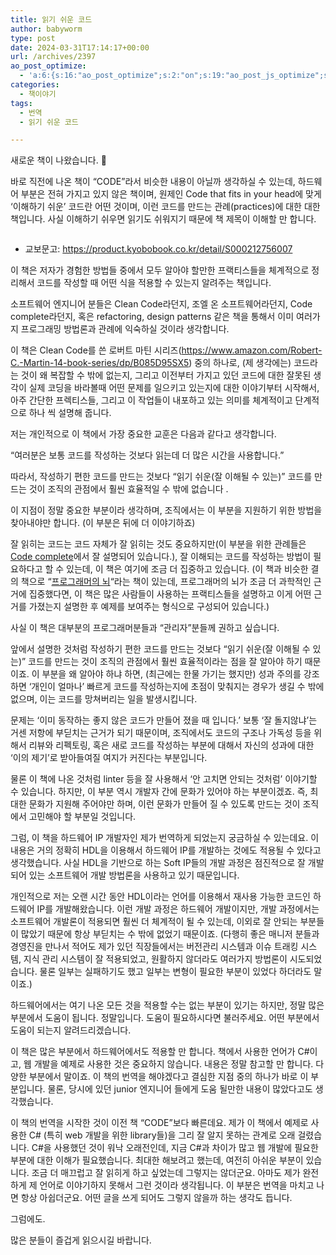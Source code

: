 ```yaml
---
title: 읽기 쉬운 코드
author: babyworm
type: post
date: 2024-03-31T17:14:17+00:00
url: /archives/2397
ao_post_optimize:
  - 'a:6:{s:16:"ao_post_optimize";s:2:"on";s:19:"ao_post_js_optimize";s:2:"on";s:20:"ao_post_css_optimize";s:2:"on";s:12:"ao_post_ccss";s:2:"on";s:16:"ao_post_lazyload";s:2:"on";s:15:"ao_post_preload";s:0:"";}'
categories:
  - 책이야기
tags:
  - 번역
  - 읽기 쉬운 코드

---
```

새로운 책이 나왔습니다. 🙂

바로 직전에 나온 책이 &#8220;CODE&#8221;라서 비슷한 내용이 아닐까 생각하실 수 있는데, 하드웨어 부분은 전혀 가지고 있지 않은 책이며, 원제인 Code that fits in your head에 맞게 &#8216;이해하기 쉬운&#8217; 코드란 어떤 것이며, 이런 코드를 만드는 관례(practices)에 대한 대한 책입니다. 사실 이해하기 쉬우면 읽기도 쉬워지기 때문에 책 제목이 이해할 만 합니다. <figure class="wp-block-image size-large">

<img decoding="async" src="https://i0.wp.com/contents.kyobobook.co.kr/sih/fit-in/458x0/pdt/9791140708963.jpg?w=625&#038;ssl=1" alt="" data-recalc-dims="1" /> </figure> 

  * 교보문고: https://product.kyobobook.co.kr/detail/S000212756007

이 책은 저자가 경험한 방법들 중에서 모두 알아야 할만한 프랙티스들을 체계적으로 정리해서 코드를 작성할 때 어떤 식을 적용할 수 있는지 알려주는 책입니다. 

소프트웨어 엔지니어 분들은 Clean Code라던지, 조엘 온 소프트웨어라던지, Code complete라던지, 혹은 refactoring, design patterns 같은 책을 통해서 이미 여러가지 프로그래밍 방법론과 관례에 익숙하실 것이라 생각합니다. 

이 책은 Clean Code를 쓴 로버트 마틴 시리즈(https://www.amazon.com/Robert-C.-Martin-14-book-series/dp/B085D95SX5) 중의 하나로, (제 생각에는) 코드라는 것이 왜 복잡할 수 밖에 없는지, 그리고 이전부터 가지고 있던 코드에 대한 잘못된 생각이 실제 코딩을 바라볼때 어떤 문제를 일으키고 있는지에 대한 이야기부터 시작해서, 아주 간단한 프렉티스들, 그리고 이 작업들이 내포하고 있는 의미를 체계적이고 단계적으로 하나 씩 설명해 줍니다. 

저는 개인적으로 이 책에서 가장 중요한 교훈은 다음과 같다고 생각합니다.

&#8220;여러분은 보통 코드를 작성하는 것보다 읽는데 더 많은 시간을 사용합니다.&#8221;

따라서, 작성하기 편한 코드를 만드는 것보다 &#8220;읽기 쉬운(잘 이해될 수 있는)&#8221; 코드를 만드는 것이 조직의 관점에서 훨씬 효율적일 수 밖에 없습니다 .

이 지점이 정말 중요한 부분이라 생각하며, 조직에서는 이 부분을 지원하기 위한 방법을 찾아내야만 합니다. (이 부분은 뒤에 더 이야기하죠)

잘 읽히는 코드는 코드 자체가 잘 읽히는 것도 중요하지만(이 부분을 위한 관례들은 [Code complete][1]에서 잘 설명되어 있습니다.), 잘 이해되는 코드를 작성하는 방법이 필요하다고 할 수 있는데, 이 책은 여기에 조금 더 집중하고 있습니다. (이 책과 비슷한 결의 책으로 &#8220;[프로그래머의 뇌][2]&#8220;라는 책이 있는데, 프로그래머의 뇌가 조금 더 과학적인 근거에 집중했다면, 이 책은 많은 사람들이 사용하는 프랙티스들을 설명하고 이게 어떤 근거를 가졌는지 설명한 후 예제를 보여주는 형식으로 구성되어 있습니다.)

사실 이 책은 대부분의 프로그래머분들과 &#8220;관리자&#8221;분들께 권하고 싶습니다. 

앞에서 설명한 것처럼 작성하기 편한 코드를 만드는 것보다 &#8220;읽기 쉬운(잘 이해될 수 있는)&#8221; 코드를 만드는 것이 조직의 관점에서 훨씬 효율적이라는 점을 잘 알아야 하기 때문이죠. 이 부분을 왜 알아야 하냐 하면, (최근에는 한물 가기는 했지만) 성과 주의를 강조하면 &#8216;개인이 얼마나&#8217; 빠르게 코드를 작성하는지에 초점이 맞춰지는 경우가 생길 수 밖에 없으며, 이는 코드를 망쳐버리는 일을 발생시킵니다. 

문제는 &#8216;이미 동작하는 좋지 않은 코드가 만들어 졌을 때 입니다.&#8217; 보통 &#8216;잘 돌지않냐&#8217;는 거센 저항에 부딛치는 근거가 되기 때문이며, 조직에서도 코드의 구조나 가독성 등을 위해서 리뷰와 리펙토링, 혹은 새로 코드를 작성하는 부분에 대해서 자신의 성과에 대한 &#8216;이의 제기&#8217;로 받아들여질 여지가 커진다는 부분입니다. 

물론 이 책에 나온 것처럼 linter 등을 잘 사용해서 &#8216;안 고치면 안되는 것처럼&#8217; 이야기할 수 있습니다. 하지만, 이 부분 역시 개발자 간에 문화가 있어야 하는 부분이겠죠. 즉, 최대한 문화가 지원해 주어야만 하며, 이런 문화가 만들어 질 수 있도록 만드는 것이 조직에서 고민해야 할 부분일 것입니다. 

그럼, 이 책을 하드웨어 IP 개발자인 제가 번역하게 되었는지 궁금하실 수 있는데요. 이 내용은 거의 정확히 HDL을 이용해서 하드웨어 IP를 개발하는 것에도 적용될 수 있다고 생각했습니다. 사실 HDL을 기반으로 하는 Soft IP들의 개발 과정은 점진적으로 잘 개발되어 있는 소프트웨어 개발 방법론을 사용하고 있기 때문입니다. 

개인적으로 저는 오랜 시간 동안 HDL이라는 언어를 이용해서 재사용 가능한 코드인 하드웨어 IP를 개발해왔습니다. 이런 개발 과정은 하드웨어 개발이지만, 개발 과정에서는 소프트웨어 개발론이 적용되면 훨씬 더 체계적이 될 수 있는데, 이외로 잘 안되는 부분들이 많았기 때문에 항상 부딛치는 수 밖에 없었기 때문이죠. (다행히 좋은 매니저 분들과 경영진을 만나서 적어도 제가 있던 직장들에서는 버전관리 시스템과 이슈 트래킹 시스템, 지식 관리 시스템이 잘 적용되었고, 원활하지 않더라도 여러가지 방법론이 시도되었습니다. 물론 일부는 실패하기도 했고 일부는 변형이 필요한 부분이 있었다 하더라도 말이죠.)

하드웨어에서는 여기 나온 모든 것을 적용할 수는 없는 부분이 있기는 하지만, 정말 많은 부분에서 도움이 됩니다. 정말입니다. 도움이 필요하시다면 불러주세요. 어떤 부분에서 도움이 되는지 알려드리겠습니다. 

이 책은 많은 부분에서 하드웨어에서도 적용할 만 합니다. 책에서 사용한 언어가 C#이고, 웹 개발을 예제로 사용한 것은 중요하지 않습니다. 내용은 정말 참고할 만 합니다. 다양한 부분에서 말이죠. 이 책의 번역을 해야겠다고 결심한 지점 중의 하나가 바로 이 부분입니다. 물론, 당시에 있던 junior 엔지니어 들에게 도움 될만한 내용이 많았다고도 생각했습니다. 

이 책의 번역을 시작한 것이 이전 책 &#8220;CODE&#8221;보다 빠른데요. 제가 이 책에서 예제로 사용한 C# (특히 web 개발을 위한 library들)을 그리 잘 알지 못하는 관계로 오래 걸렸습니다. C#을 사용했던 것이 워낙 오래전인데, 지금 C#과 차이가 많고 웹 개발에 필요한 부분에 대한 이해가 필요했습니다. 최대한 해보려고 했는데, 여전히 아쉬운 부분이 있습니다. 조금 더 매끄럽고 잘 읽히게 하고 싶었는데 그렇지는 않더군요. 아마도 제가 완전하게 제 언어로 이야기하지 못해서 그런 것이라 생각됩니다. 이 부분은 번역을 마치고 나면 항상 아쉽더군요. 어떤 글을 쓰게 되어도 그렇지 않을까 하는 생각도 듭니다. 

그럼에도. 

많은 분들이 즐겁게 읽으시길 바랍니다.

 [1]: https://product.kyobobook.co.kr/detail/S000001766290
 [2]: https://product.kyobobook.co.kr/detail/S000001952236